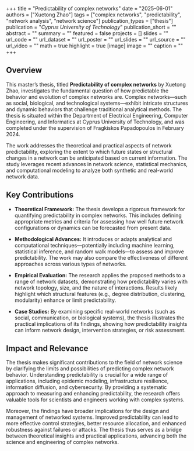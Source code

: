 +++
title = "Predictability of complex networks"
date = "2025-06-01"
authors = ["Xuetong Zhao"]
tags = ["complex networks", "predictability", "network analysis", "network science"]
publication_types = ["thesis"]
publication = "_Cyprus University of Technology_"
publication_short = ""
abstract = ""
summary = ""
featured = false
projects = []
slides = ""
url_code = ""
url_dataset = ""
url_poster = ""
url_slides = ""
url_source = ""
url_video = ""
math = true
highlight = true
[image]
image = ""
caption = ""
+++

## Overview

This master’s thesis, titled **Predictability of complex networks** by Xuetong Zhao, investigates the fundamental question of how predictable the behavior and evolution of complex networks are. Complex networks—such as social, biological, and technological systems—exhibit intricate structures and dynamic behaviors that challenge traditional analytical methods. The thesis is situated within the Department of Electrical Engineering, Computer Engineering, and Informatics at Cyprus University of Technology, and was completed under the supervision of Fragkiskos Papadopoulos in February 2024.

The work addresses the theoretical and practical aspects of network predictability, exploring the extent to which future states or structural changes in a network can be anticipated based on current information. The study leverages recent advances in network science, statistical mechanics, and computational modeling to analyze both synthetic and real-world network data.

## Key Contributions

- **Theoretical Framework:** The thesis develops a rigorous framework for quantifying predictability in complex networks. This includes defining appropriate metrics and criteria for assessing how well future network configurations or dynamics can be forecasted from present data.

- **Methodological Advances:** It introduces or adapts analytical and computational techniques—potentially including machine learning, statistical inference, and random walk models—to assess and improve predictability. The work may also compare the effectiveness of different approaches across various types of networks.

- **Empirical Evaluation:** The research applies the proposed methods to a range of network datasets, demonstrating how predictability varies with network topology, size, and the nature of interactions. Results likely highlight which structural features (e.g., degree distribution, clustering, modularity) enhance or limit predictability.

- **Case Studies:** By examining specific real-world networks (such as social, communication, or biological systems), the thesis illustrates the practical implications of its findings, showing how predictability insights can inform network design, intervention strategies, or risk assessment.

## Impact and Relevance

The thesis makes significant contributions to the field of network science by clarifying the limits and possibilities of predicting complex network behavior. Understanding predictability is crucial for a wide range of applications, including epidemic modeling, infrastructure resilience, information diffusion, and cybersecurity. By providing a systematic approach to measuring and enhancing predictability, the research offers valuable tools for scientists and engineers working with complex systems.

Moreover, the findings have broader implications for the design and management of networked systems. Improved predictability can lead to more effective control strategies, better resource allocation, and enhanced robustness against failures or attacks. The thesis thus serves as a bridge between theoretical insights and practical applications, advancing both the science and engineering of complex networks.